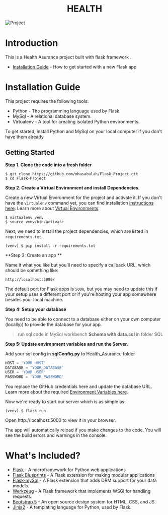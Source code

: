 <h1 align="center"> HEALTH </h1>

![Project](https://user-images.githubusercontent.com/68168970/152428811-f9e44478-b1a2-4fae-b89c-27fcf4178317.png)


# Introduction

This is a Health Asurance  project bulit with flask framework .

- [Installation Guide](#installation-guide) - How to get started with a new Flask app

# <a name='installation-guide'>Installation Guide</a>

This project requires the following tools:

- Python - The programming language used by Flask.
- MySql - A relational database system.
- Virtualenv - A tool for creating isolated Python environments.

To get started, install Python and MySql on your local computer if you don't have them already. 

## Getting Started


**Step 1. Clone the code into a fresh folder**

```
$ git clone https://github.com/mhasabalah/Flask-Project.git
$ cd Flask-Project
```

**Step 2. Create a Virtual Environment and install Dependencies.**

Create a new Virtual Environment for the project and activate it. If you don't have the `virtualenv` command yet, you can find installation [instructions here](https://virtualenv.readthedocs.io/en/latest/). Learn more about [Virtual Environments](http://flask.pocoo.org/docs/1.0/installation/#virtual-environments).

```
$ virtualenv venv
$ source venv/bin/activate
```

Next, we need to install the project dependencies, which are listed in `requirements.txt`.

```
(venv) $ pip install -r requirements.txt
```

**Step 3: Create an app **

Name it what you like but you'll need to specify a callback URL, which should be something like:

```
http://localhost:5000/
```

The default port for Flask apps is `5000`, but you may need to update this if your setup uses a different port or if you're hosting your app somewhere besides your local machine.

**Step 4: Setup your database**

You need to be able to connect to a database either on your own computer (locally)) to provide the database for your app.

> run sql code in MySql workbench __Schema with data.sql__  in folder SQL 

**Step 5: Update environment variables and run the Server.**

Add your sql config in __sqlConfig.py__ to Health_Asurance folder
```py
HOST = 'YOUR_HOST'
DATABASE = 'YOUR_DATABASE'
USER = 'YOUR_USER'
PASSWORD = 'YOUR_PASSWORD'
```


You replace the GitHub credentials here and update the database URL. Learn more about the required [Environment Variables here](https://github.com/MLH/mlh-hackathon-flask-starter/blob/master/docs/USER_GUIDE.md#environment-variables).

Now we're ready to start our server which is as simple as:

```
(venv) $ flask run
```

Open http://localhost:5000 to view it in your browser.

The app will automatically reload if you make changes to the code.
You will see the build errors and warnings in the console.

# What's Included?

- [Flask](http://flask.pocoo.org/) - A microframework for Python web applications
- [Flask Blueprints](http://flask.pocoo.org/docs/1.0/blueprints/) - A Flask extension for making modular applications
- [Flask-mySql](http://flask-sqlalchemy.pocoo.org/2.3/) - A Flask extension that adds ORM support for your data models.
- [Werkzeug](http://werkzeug.pocoo.org/) - A Flask framework that implements WSGI for handling requests.
- [Bootstrap 5](https://getbootstrap.com/) - An open source design system for HTML, CSS, and JS.
- [Jinja2](http://jinja.pocoo.org/docs/2.10/) - A templating language for Python, used by Flask.
